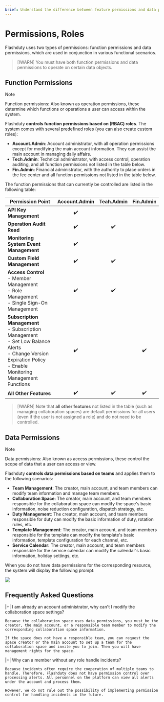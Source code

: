 ```yaml
---
brief: Understand the difference between feature permissions and data permissions
---
```


# Permissions, Roles

Flashduty uses two types of permissions: function permissions and data permissions, which are used in conjunction in various functional scenarios.

> [!WARN]
> You must have both function permissions and data permissions to operate on certain data objects.

## Function Permissions
> [!NOTE]
> Function permissions: Also known as operation permissions, these determine which functions or operations a user can access within the system.

Flashduty **controls function permissions based on (RBAC) roles**. The system comes with several predefined roles (you can also create custom roles):

- **Account.Admin**: Account administrator, with all operation permissions except for modifying the main account information. They can assist the main account in managing daily affairs.
- **Tech.Admin**: Technical administrator, with access control, operation auditing, and all function permissions not listed in the table below.
- **Fin.Admin**: Financial administrator, with the authority to place orders in the fee center and all function permissions not listed in the table below.

The function permissions that can currently be controlled are listed in the following table:

| Permission Point | Account.Admin | Teah.Admin | Fin.Admin |
| ------------ | :--------: | :--------:  | :--------: |
| **API Key Management**    | ✔️       |            |            |
| **Operation Audit Read**     | ✔️ | ✔️ |  |
| **Monitoring System Event Management**    | ✔️ |  |  |
| **Custom Field Management**    | ✔️ | ✔️ |  |
| **Access Control** <br> - Member Management<br> - Role Management<br> - Single Sign-On Management     | ✔️ | ✔️ |  |
| **Subscription Management** <br> - Subscription Management<br> - Set Low Balance Alerts<br> - Change Version Expiration Policy<br> - Enable Monitoring Management Functions    | ✔️ |  | ✔️ |
| **All Other Features** | ✔️ | ✔️ | ✔️ |

> [!WARN]
> Note that **all other features** not listed in the table (such as managing collaboration spaces) are default permissions for all users (even if the user is not assigned a role) and do not need to be controlled.

## Data Permissions
> [!NOTE]
> Data permissions: Also known as access permissions, these control the scope of data that a user can access or view.

Flashduty **controls data permissions based on teams** and applies them to the following scenarios:

- **Team Management**: The creator, main account, and team members can modify team information and manage team members.
- **Collaboration Space**: The creator, main account, and team members responsible for the collaboration space can modify the space's basic information, noise reduction configuration, dispatch strategy, etc.
- **Duty Management**: The creator, main account, and team members responsible for duty can modify the basic information of duty, rotation rules, etc.
- **Template Management**: The creator, main account, and team members responsible for the template can modify the template's basic information, template configuration for each channel, etc.
- **Service Calendar**: The creator, main account, and team members responsible for the service calendar can modify the calendar's basic information, holiday settings, etc.

When you do not have data permissions for the corresponding resource, the system will display the following prompt:

![](https://fcdoc.github.io/img/zh/flashduty/feature/permission/1.avif)

## Frequently Asked Questions

|+| I am already an account administrator, why can't I modify the collaboration space settings?

    Because the collaboration space uses data permissions, you must be the creator, the main account, or a responsible team member to modify the corresponding collaboration space information.

    If the space does not have a responsible team, you can request the space creator or the main account to set up a team for the collaboration space and invite you to join. Then you will have management rights for the space.

|+| Why can a member without any role handle incidents?

    Because incidents often require the cooperation of multiple teams to handle. Therefore, Flashduty does not have permission control over processing alerts. All personnel on the platform can view all alerts under the account and process them.

    However, we do not rule out the possibility of implementing permission control for handling incidents in the future.